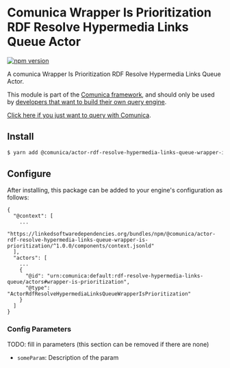 # Comunica Wrapper Is Prioritization RDF Resolve Hypermedia Links Queue Actor

[![npm version](https://badge.fury.io/js/%40comunica%2Factor-rdf-resolve-hypermedia-links-queue-wrapper-is-prioritization.svg)](https://www.npmjs.com/package/@comunica/actor-rdf-resolve-hypermedia-links-queue-wrapper-is-prioritization)

A comunica Wrapper Is Prioritization RDF Resolve Hypermedia Links Queue Actor.

This module is part of the [Comunica framework](https://github.com/comunica/comunica),
and should only be used by [developers that want to build their own query engine](https://comunica.dev/docs/modify/).

[Click here if you just want to query with Comunica](https://comunica.dev/docs/query/).

## Install

```bash
$ yarn add @comunica/actor-rdf-resolve-hypermedia-links-queue-wrapper-is-prioritization
```

## Configure

After installing, this package can be added to your engine's configuration as follows:
```text
{
  "@context": [
    ...
    "https://linkedsoftwaredependencies.org/bundles/npm/@comunica/actor-rdf-resolve-hypermedia-links-queue-wrapper-is-prioritization/^1.0.0/components/context.jsonld"
  ],
  "actors": [
    ...
    {
      "@id": "urn:comunica:default:rdf-resolve-hypermedia-links-queue/actors#wrapper-is-prioritization",
      "@type": "ActorRdfResolveHypermediaLinksQueueWrapperIsPrioritization"
    }
  ]
}
```

### Config Parameters

TODO: fill in parameters (this section can be removed if there are none)

* `someParam`: Description of the param
